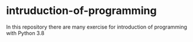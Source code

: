 # intruduction-of-programming

In this repository there are many exercise for introduction of programming with Python 3.8
